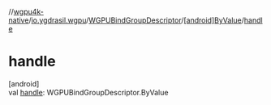 //[wgpu4k-native](../../../../index.md)/[io.ygdrasil.wgpu](../../index.md)/[WGPUBindGroupDescriptor](../index.md)/[[android]ByValue](index.md)/[handle](handle.md)

# handle

[android]\
val [handle](handle.md): WGPUBindGroupDescriptor.ByValue